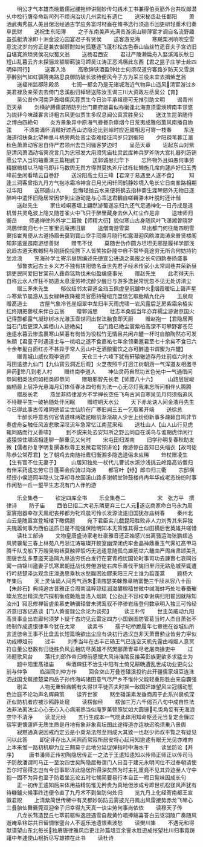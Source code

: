 <!-- { "loadSidebar": true } -->
　　明公才气本雄杰晩戴儒冠腰拖绅讲劒妙传勾践术工书兼得伯英筋外台共叹郎潜乆中检行膺帝命新司列不烦询治状几州栾社有遗仁
　　送宋秘丞赴任鄱阳
　　萧洒武夷秀兹人美且偲治经通古学应务富时材盍在脩书选行须造币回更研轻重术归奏阜民财
　　送祝生东阳簿
　　之子东南美声光满贵游溪山聊薄宦才调自名流野趣虽孤艇清涂即十洲金波沁园宴迟子有贤侯
　　送客游兖海
　　寒飇栗冽响吹空雪意沈沈岁向穷正是兼衣御醇酎如何孤蹇逐飞蓬杉松古色泰山庙丝竹遗音夫子宫访旧自堪寛旅琐贤侯况似蜀文翁
　　送杨君西安
　　君过严陵濑扁舟入婺溪滩长秋日短山乱暮云齐未探骊龙颔聊羁骏马蹄吴江涛正恶鸿鴈此东西【君之昆子庄学士赴四明倅同行】
　　送客入洛
　　高歌弹铗酒盈钟壮士何须叹道穷客路岁防天又雪旗亭醉别气如虹骥腾夷路思良御防破长波待便风今子方为采兰役未宜去揖紫芝翁
　　送福州监郡陈殿丞
　　七闽一都会乃是无诸城海近气物异山遥风清宦游过乡美君禄及亲荣去去倚门念溪船归棹轻送陈汝玉谒三川大资政左丞吴公【育】
　　吴公昔作河南尹首唱儒风荐贾生今日治平承祖德可无推引助文明
　　谒青州范天章
　　剑横驴膊儒装陋防列台门霸府雄喜似祢衡逢北海直须雷焕辨南丰谬悠为説非今味疎畧言诗粗古风更似贾生多叹息闻公真赏胜吴公
　　送沈生昆弟随侍之博白四絶句
　　炎方景象异中原海气昬昬杂瘴烟今日荒夷成雅俗薫风南播自妫弦
　　不须南浦怀消黯好过西山访隐沦比到岭时应近腊相思可寄一枝春
　　东连海道彻扶桑北望神臯斗柄旁两处音尘杳难接征鸿岁只到衡阳
　　夕阳疎苇暮江湄秋色萧萧动客思自侍严君领州去岂同骚客梦边时
　　呈范天章
　　诏起东山对紫庭清风萧洒动堦蓂谠言几为忠邪发大用须凭庙社灵武库神兵罗斧防大宫礼器列笾铏愿公早入当钧轴重演三篇相武丁
　　送郭诚思归华下
　　忘怀物外且如愚何事劳精据槁梧以马喻马即非马数舆无舆方得舆莫执斧斤过栎社懒施几席向蘧庐好归玉秀峰前坐闲看晴云自巻舒
　　送汾阳高士归三峰【君深于易遇至人遂不食】
　　知逢三洞客曾指九丹方气抱冰霜冷神含日月光闲轩同鹤静妙境入龟长它日南峯路相期过华阳
　　送邢遁山人
　　忽悔轻抛云水来便将鹤去指林斋生涯琴劒外无物日逐醉吟中遣怀旧隐居常因梦到尘游动是与心乖送君飜自嗟羇滞木叶脱时还计偕
　　送赵先生
　　家住崆峒塞垣上翩然游蜀遂忘归九还气足通神化一日丹成是道机曽共灵龟波上隐又随苍雀火中飞只于醉里藏身去休入红尘作是非
　　送珪师归衡岳
　　师通禅律外外学二篇微【师精大衍】貌似寒山古身随风叶飞潇湘曽晓梦鸿鴈伴南归七十三峯里云庵拂旧扉
　　送僧南游雪窦
　　早出都门何往哉四明雪窦指崔嵬便从古道扬眉去莫到寳山空手囘乘月晓行松露湿迎风晩渡海涛来普贤楼阁知非逺逦迤南游想善财
　　赠韦不伐
　　莫随世伪作圆方坦坦无邪是履祥学鄙浅讹趋古道天教轗轲与刚肠俛投胯下人皆笑独卧隆中自不常毕竟途穷无所合何妨持钓坐沧浪
　　兖海孙学士寄示昼锦编述先徳宣公进退之美报之长句四韵奉扬盛事
　　邹鲁衣冠古士乡义方不独有扶阳徳名垂世先君子经术传家小太常闾巷共荣新昼锦吏民同爱旧甘棠前人彞鼎铭勲伐未似盈编盛事光
　　赠赵先生
　　此老得天乐自称云水人佯狂不妨道太息漫劳神沈醉少醒日与游多逸民常忧忽不见无处访清尘
　　赠三茅朱先生
　　郁仪结邻太霄道金珰玉佩虚皇冠鑪中火烟霞暖坛上磬声星斗寒紫节晨游从玉女緑軿夜降接灵官愿持璧纽充盟信乞取胎精九化丹
　　玉泉观赠髙道士
　　古屋气象冷苍崖烟翠中龙归半天雨虎啸一岩风露后芝房紫霜余栢实红终期把藜杖来伴白云翁
　　赠郭诚思
　　壮志本桑弧当年亦弃繻尘游谢京国火记得鄷都露气凝琼树冰光澈玉壶世间出世法胎食即天厨
　　赠赵抱一【君隐居两当石门后更深入紫栢山人迹絶矣】
　　石门路已絶尘寰紫柏髙深不可攀野客苍茫连逺水暮云惨澹裹寒山琹碁有徇皆为役松竹无情且共闲卉醴一杯时自酿陶然亦可发朱顔【君童子时遇道士与一桃啗之遂不食嘉祐七年余领秦邀君至七十余矣不食已六十余年髪白面红亦不甚异于常人云山中乏酒酿蜜饮之亦可醉道书谓蜜为卉醴】
　　赠青城山威仪观李链师
　　天仓三十六峰下犹有轩辕辙迹存丹灶前临六时水芎田逺接九仙门【九仙寳云洞近后观】火芝夜照千灯迥江树朝涵一气浑道友相邀寻异药笻几到老人村
　　赠终南李道人
　　神仙灵药自然功五色光中一气通借问叅同相类法何如相类即叅同
　　赠琅邪智先长老【师腊八十六】
　　山路层层峻幽栖最上层净光悬海月幻体任春冰四句有为法一心无尽灯我来忘所问相伴乆腾腾
　　赠辰长老
　　燕坐非持律游方不学禅长空任飞鸟古涧自寒泉见月何须指追风不待鞭平生一破衲随处伴闲眠
　　赠崆峒天水公
　　天下赤龙诀人间金液丹先生今已得此事古传难阴徳留尘世仙阶在广寒旧闻三五一乞取畧开端
　　送徐总
　　半醉长呼意若何官情道味两蹉跎眼前渐渐故人少世上纷纷新事多疎籁自鸣非节奏虚舟妄触任风波悲歌深叹流年急常忆江南蓝采和
　　送杜山人【山人山行见虎辄同路而行乂善啸】
　　到不説来处去安知所之野云同自在溪鸟与谁期虎伴闲行逺猿惊住啸迟相逢聊一醉重见又何时
　　宋屯田归湖南
　　旧学孙明复春秋助发微【儒者孙复字明复撰春秋尊王发微君常预讲论】倦游惊白首知已失缁衣【故司徒陈恭公常荐君】乞了朝鸡去南随社鷰归衡湘多隐逸道侣未应稀
　　笻杖赠凌生【生有官不仕无妻子】
　　山居知独处一杖代儿曹试水溪沙浅挑云岭路高访僧归有伴采药逺忘劳它日蓬莱会应骑过海涛
　　都官叶【纾】郎巾归三衢
　　宗邸横经授小侯迹同半隐乆沈浮却寻故国溪山路多谢朝堂钟鼓楼冉冉年华成老态纷纷时事作闲愁一丘一壑平生志况有门人伴钓游



　　乐全集巻一
　　钦定四库全书
　　乐全集巻二　　　　　　宋　张方平　撰律诗
　　防子庙
　　西伯巳招二大老东隣更弃三仁人元遂讫商家命白马永为周室賔抱器幸存天鳯祀丧邦都为牝鸡晨可怜长发源流逺旧国犹存庙树春
　　秦州北山云是隗嚣宫登城楼下瞰偶题
　　宛下君臣实儿戯昆阳胜败非人力刘秀其来异独夫隗嚣何事为西伯送质巳是不能强保险明知本无策惟其得士似田横后世英雄共嗟惜
　　读杜工部诗
　　文物皇唐盛诗家老杜豪雅音还正始感兴出离骚运海张鹏翅追风骋骥髦三春上林苑八月浙江涛璀璨开鲛室幽深闭虎牢金晶神鼎重玉气霁虹髙甲马腾千队戈船下万艘吴钩铦莫触羿彀巧无逃逺意随孤鸟雄筋举六鼇曲严周庙肃颂美孔图襃世乱多羣盗天遥隔九臯途穷伤白发行在窘青袍忧国论时事司功去諌曺七哀同谷寓一曲锦川遨妻子饥寒累朝廷战伐劳倦游徒右席乐善伐干旄旧里归无路危城至辄遭行吟悲楚泽达观念庄濠逸思乘秋水愁膓困浊醪耒阳三尺土谁为翦蓬蒿
　　题杨大年集后
　　天上灵仙谪人间秀气涵朱清庙瑟美榦豫章柟富艶三千牍从容八十函【朱龄石】典纯追古昔雅正合周南温粹琼瑶润滋醲稼穑甘微中缄海蚌巧处吐春蚕璀璨龙宫出精深虎穴探机衡成臲卼嵩洛入烟岚【公劲正不容权幸谢病归阳翟因就除知汝州】寂忍修禅智虗柔慕史聃骥辕曽未骋鸾驭不停骖岩庙登何数承明入独三可怜经济意旧客记髙谈【门人黄鉴録公余论为谈苑】
　　读王朴传
　　世主英威动九阳髙贤事业出岩廊何须梦卜疑千古灼见云雷定四方小国霸图防管葛当时人杰自萧张不终制作成遗恨律凖今犹在太常
　　读素书
　　孺子圮桥跪履年七章徳在谷城仙所言道徳帝王事不比盘盂长短篇晩欲出尘应有诀初行遇汉岂非天萧曺勲业皆劳力寜似功成樽爼前
　　过丰
　　刘季当年在古丰芒砀王气已连空天机先露由啼妪人意冥符自董公厯数有归徒胜负风云相防尽英雄不然樊郦萧曺辈尽老屠商掾吏中
　　过沛题歌风台
　　落托刘郎作帝归樽前感慨大风诗淮隂反接英彭族更欲多求猛士为
　　题中阳里髙祖庙
　　纵酒踈狂不治生中阳有土倚兄耕晩遭乱世成功业更向公前与仲争
　　临淄同刘仲方作
　　回合空山万叠苍磻溪投钓此开疆儒家俎豆连洙泗战国戈鋋接楚梁四岳子孙终海屿诸田意气尽尸乡不惟仲父能轻重形胜由来自霸强
　　剧孟
　　人物无重轻庙朝有失得世平徒匹夫时摇一敌国奸雄望风尘冠劔动慙色治庭不论功声名辉典策
　　读齐世家
　　黙坐磻溪素发垂商周于此系兴衰机深正似防机者应被沙鸥静处窥
　　读楞伽经
　　楞伽三万六千偈百八句中成自性法法非法离法尘心心无心入心病渐熟当似庵罗菓顿照犹如大圆镜毛兎角妄有无海浪空华不清浄
　　读混元经
　　五行生成本一气晓此体用知命枢还元当复定金鏁过宿寜更懐蘧庐无质生质是丹地有象非象真坛图此途得道亦连袂迟晩须乗八景舆
　　寂黙通真说因戒而定云是小乗渐法然至则成大其致一也赵少师叔平覧之有疑见问以此答
　　即定非存出入间照而常寂所居安将心起用知逾逺有眼无光见亦难向上本来惟一路初机聊为立三闗莫于此地分延促弹指时中海水干
　　读坐防论【并序】
　　唐书潘师正传初陶隐居传正一之法于王逺知逺知以传师正师正以传司马子防故潘谓司马正一至汝四世矣陶隐居毎谓门人曰吾于建元永明间仕不过奉朝请使吾尔时官得志岂有今日事耶详此隐居所得深矣然为时主礼重竟不见其异迹至人守中抱一固不为异也至子防着坐忘论五时七候简要易行本自正一暇日覧味因成长句
　　正一初传王逺知后来体用益精防惟无矜贵为真地但涉成亏即世机松径风声犹有待糠鑪火候事终违便令直了九丹术不到坐防何处归
　　览九丹上化经寄南都王宣徽君贶
　　上清紫简世传稀中有灵都妙防防云雾披光丹鳯出风雷接势赤龙飞琴心三叠胎仙舞籥筦双迎帝子归幸得九天真一诀尘劳何事尚依依
　　读穆天子传
　　八龙长骛造昆丘七萃前驱纵逸逰遇雪自裁黄竹唱捧觞喜答白云讴羽陵广奏随风逝崦阜铭踪共日留惆怅璧台人不返乐池遗恨素波愁
　　读樊川集
　　不遇元和得献谟望山东北毎长独赓唐律雅风后更注孙篇俎豆余霅水胜逰成怅望杜川归事竟踌躇中年遽使山根折尽写雄襟在此书
　　读杜诗
